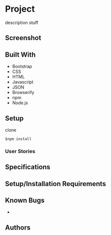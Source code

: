 # Project

description stuff

## Screenshot



## Built With

* Bootstrap
* CSS
* HTML
* Javascript
* JSON
* Browserify
* npm
* Node.js

## Setup
clone

    $npm install  


### User Stories


## Specifications


## Setup/Installation Requirements


## Known Bugs
*

## Authors
